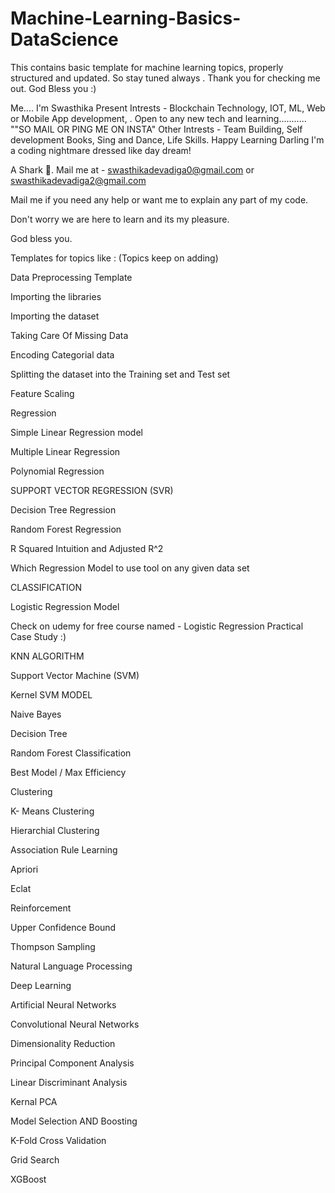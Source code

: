 # Machine-Learning-Basics-DataScience

This contains basic template for machine learning topics, properly structured and updated. So stay tuned always . 
Thank you for checking me out. God Bless you :)





Me.... I'm Swasthika
Present Intrests - Blockchain Technology, IOT, ML, Web or Mobile App development, . Open to any new tech and learning........... ""SO MAIL OR PING ME ON INSTA" Other Intrests - Team Building, Self development Books, Sing and Dance, Life Skills. Happy Learning Darling I'm a coding nightmare dressed like day dream!

A Shark 🦈. Mail me at - swasthikadevadiga0@gmail.com or swasthikadevadiga2@gmail.com

Mail me if you need any help or want me to explain any part of my code.

Don't worry we are here to learn and its my pleasure.

God bless you.

Templates for topics like : (Topics keep on adding)

Data Preprocessing Template

Importing the libraries

Importing the dataset

Taking Care Of Missing Data

Encoding Categorial data

Splitting the dataset into the Training set and Test set

Feature Scaling

Regression

Simple Linear Regression model

Multiple Linear Regression

Polynomial Regression

SUPPORT VECTOR REGRESSION (SVR)

Decision Tree Regression

Random Forest Regression

R Squared Intuition and Adjusted R^2

Which Regression Model to use tool on any given data set

CLASSIFICATION

Logistic Regression Model

Check on udemy for free course named - Logistic Regression Practical Case Study :)

KNN ALGORITHM

Support Vector Machine (SVM)

Kernel SVM MODEL

Naive Bayes

Decision Tree

Random Forest Classification

Best Model / Max Efficiency

Clustering

K- Means Clustering

Hierarchial Clustering

Association Rule Learning

Apriori

Eclat

Reinforcement

Upper Confidence Bound

Thompson Sampling

Natural Language Processing

Deep Learning

Artificial Neural Networks

Convolutional Neural Networks

Dimensionality Reduction

Principal Component Analysis

Linear Discriminant Analysis

Kernal PCA

Model Selection AND Boosting

K-Fold Cross Validation

Grid Search

XGBoost
